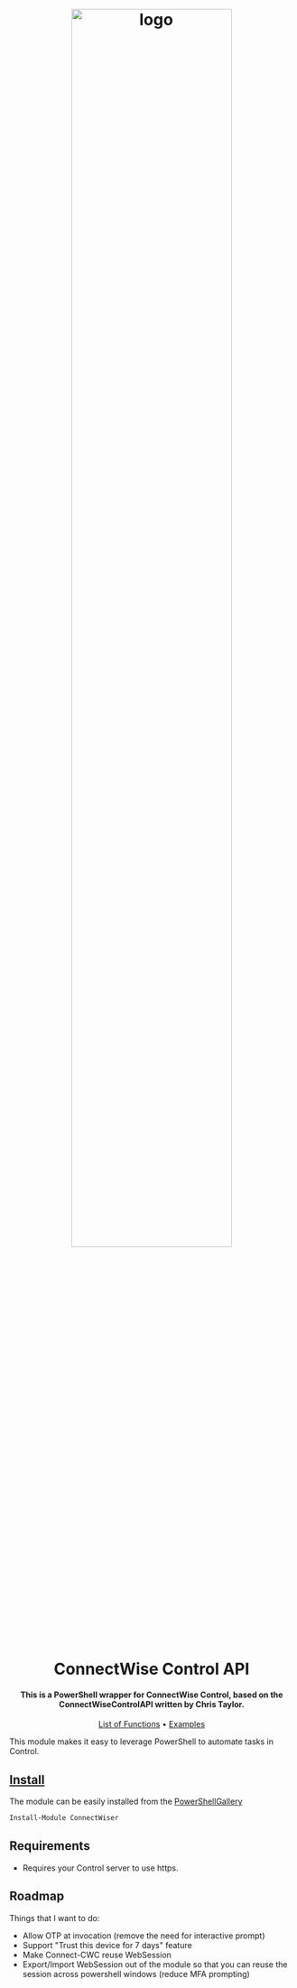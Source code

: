 <h1 align="center">
  <br>
  <img src=".\Media\control-horiz-master.webp" alt="logo" width = 75% ></a>
  <br>
  ConnectWise Control API
  <br>
</h1>

<h4 align="center">

This is a PowerShell wrapper for ConnectWise Control, based on the ConnectWiseControlAPI written by Chris Taylor.

</h4>

<div align="center">

</div>
<p align="center">
    <a href="ConnectWiser_Functions.md">List of Functions</a> •
    <a href="./Examples">Examples</a>
</p>

<!-- Summary -->

This module makes it easy to leverage PowerShell to automate tasks in Control.

<!-- Summary -->

## [Install](https://www.powershellgallery.com/packages/ConnectWiser)

 The module can be easily installed from the [PowerShellGallery](https://www.powershellgallery.com/packages/ConnectWiser)

```powershell
Install-Module ConnectWiser
```

## Requirements

* Requires your Control server to use https.

## Roadmap

Things that I want to do:

* Allow OTP at invocation (remove the need for interactive prompt)
* Support "Trust this device for 7 days" feature
* Make Connect-CWC reuse WebSession
* Export/Import WebSession out of the module so that you can reuse the session across powershell windows (reduce MFA prompting)
